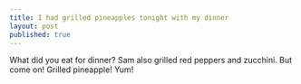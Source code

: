 ```yaml
---
title: I had grilled pineapples tonight with my dinner
layout: post
published: true
---
```

What did you eat for dinner?  Sam also grilled red peppers and zucchini.  But come on!  Grilled pineapple!  Yum!